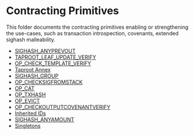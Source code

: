 # Contracting Primitives

This folder documents the contracting primitives enabling or strengthening the use-cases,
such as transaction introspection, covenants, extended sighash malleability.

- [SIGHASH_ANYPREVOUT](https://github.com/ariard/bitcoin-contracting-primitives-wg.git)
- [TAPROOT_LEAF_UPDATE_VERIFY](https://lists.linuxfoundation.org/pipermail/bitcoin-dev/2021-September/019419.html)
- [OP_CHECK_TEMPLATE_VERIFY](https://github.com/bitcoin/bips/blob/master/bip-0119.mediawiki)
- [Taproot Annex](https://github.com/bitcoin-inquisition/bitcoin/pull/9)
- [SIGHASH_GROUP](https://lists.linuxfoundation.org/pipermail/bitcoin-dev/2021-July/019243.html)
- [OP_CHECKSIGFROMSTACK](https://lists.linuxfoundation.org/pipermail/bitcoin-dev/2021-July/019192.html)
- [OP_CAT](https://www.wpsoftware.net/andrew/blog/cat-and-schnorr-tricks-i.html)
- [OP_TXHASH](https://lists.linuxfoundation.org/pipermail/bitcoin-dev/2022-January/019813.html)
- [OP_EVICT](https://lists.linuxfoundation.org/pipermail/bitcoin-dev/2022-February/019926.html)
- [OP_CHECKOUTPUTCOVENANTVERIFY](https://lists.linuxfoundation.org/pipermail/bitcoin-dev/2022-November/021182.html)
- [Inherited IDs](https://raw.githubusercontent.com/JohnLaw2/btc-iids/main/iids14.pdf)
- [SIGHASH_ANYAMOUNT](https://github.com/ariard/bitcoin/commit/ec103f796c78c5aabffcea600fcbfa78904b836a#diff-a0337ffd7259e8c7c9a7786d6dbd420c80abfa1afdb34ebae3261109d9ae3c19R2072)
- [Singletons](https://chialisp.com/singletons/)
